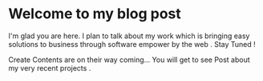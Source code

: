 # Welcome to my blog post 

I'm glad you are here. I plan to talk about my work which is bringing easy solutions to business through software empower by the web .
Stay Tuned ! 

Create Contents are on their way coming...
You will get to see Post about my very recent projects .

